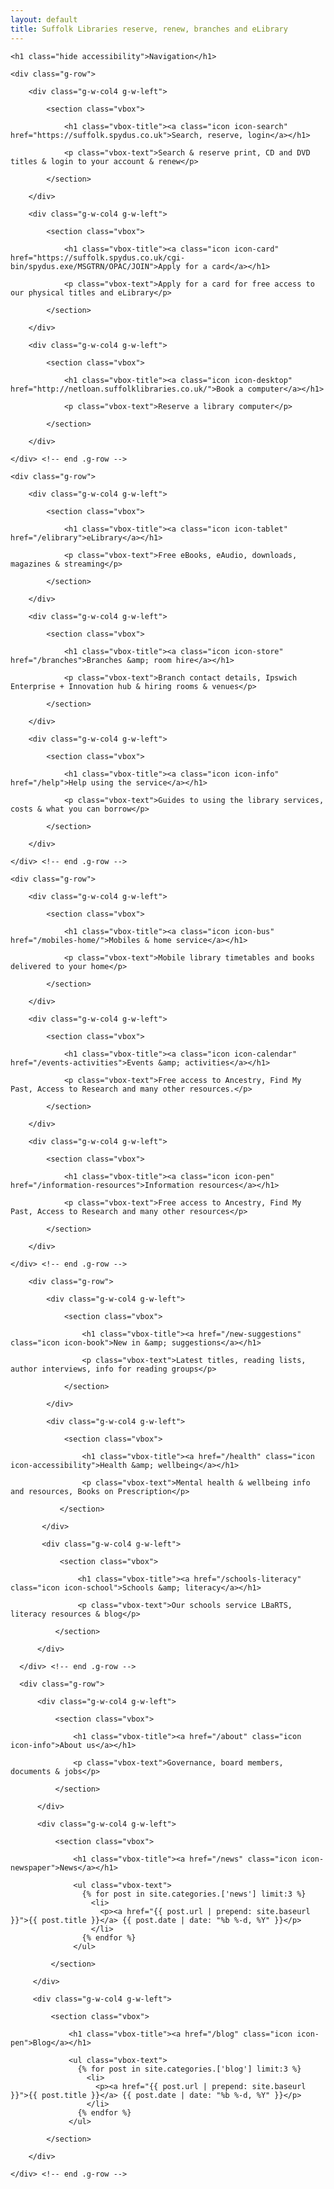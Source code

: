 ```yaml
---
layout: default
title: Suffolk Libraries reserve, renew, branches and eLibrary
---
```


<nav id="nav">

    <h1 class="hide accessibility">Navigation</h1>

    <div class="g-row">

        <div class="g-w-col4 g-w-left">

            <section class="vbox">

                <h1 class="vbox-title"><a class="icon icon-search" href="https://suffolk.spydus.co.uk">Search, reserve, login</a></h1>

                <p class="vbox-text">Search & reserve print, CD and DVD titles & login to your account & renew</p>

            </section>

        </div>

        <div class="g-w-col4 g-w-left">

            <section class="vbox">

                <h1 class="vbox-title"><a class="icon icon-card" href="https://suffolk.spydus.co.uk/cgi-bin/spydus.exe/MSGTRN/OPAC/JOIN">Apply for a card</a></h1>

                <p class="vbox-text">Apply for a card for free access to our physical titles and eLibrary</p>

            </section>

        </div>

        <div class="g-w-col4 g-w-left">

            <section class="vbox">

                <h1 class="vbox-title"><a class="icon icon-desktop" href="http://netloan.suffolklibraries.co.uk/">Book a computer</a></h1>

                <p class="vbox-text">Reserve a library computer</p>

            </section>

        </div>

    </div> <!-- end .g-row -->

    <div class="g-row">

        <div class="g-w-col4 g-w-left">

            <section class="vbox">

                <h1 class="vbox-title"><a class="icon icon-tablet" href="/elibrary">eLibrary</a></h1>

                <p class="vbox-text">Free eBooks, eAudio, downloads, magazines & streaming</p>

            </section>

        </div>

        <div class="g-w-col4 g-w-left">

            <section class="vbox">

                <h1 class="vbox-title"><a class="icon icon-store" href="/branches">Branches &amp; room hire</a></h1>

                <p class="vbox-text">Branch contact details, Ipswich Enterprise + Innovation hub & hiring rooms & venues</p>

            </section>

        </div>

        <div class="g-w-col4 g-w-left">

            <section class="vbox">

                <h1 class="vbox-title"><a class="icon icon-info" href="/help">Help using the service</a></h1>

                <p class="vbox-text">Guides to using the library services, costs & what you can borrow</p>

            </section>

        </div>

    </div> <!-- end .g-row -->

    <div class="g-row">

        <div class="g-w-col4 g-w-left">

            <section class="vbox">

                <h1 class="vbox-title"><a class="icon icon-bus" href="/mobiles-home/">Mobiles & home service</a></h1>

                <p class="vbox-text">Mobile library timetables and books delivered to your home</p>

            </section>

        </div>

        <div class="g-w-col4 g-w-left">

            <section class="vbox">

                <h1 class="vbox-title"><a class="icon icon-calendar" href="/events-activities">Events &amp; activities</a></h1>

                <p class="vbox-text">Free access to Ancestry, Find My Past, Access to Research and many other resources.</p>

            </section>

        </div>

        <div class="g-w-col4 g-w-left">

            <section class="vbox">

                <h1 class="vbox-title"><a class="icon icon-pen" href="/information-resources">Information resources</a></h1>

                <p class="vbox-text">Free access to Ancestry, Find My Past, Access to Research and many other resources</p>

            </section>

        </div>

    </div> <!-- end .g-row -->

        <div class="g-row">

            <div class="g-w-col4 g-w-left">

                <section class="vbox">

                    <h1 class="vbox-title"><a href="/new-suggestions" class="icon icon-book">New in &amp; suggestions</a></h1>

                    <p class="vbox-text">Latest titles, reading lists, author interviews, info for reading groups</p>

                </section>

            </div>

            <div class="g-w-col4 g-w-left">

                <section class="vbox">

                    <h1 class="vbox-title"><a href="/health" class="icon icon-accessibility">Health &amp; wellbeing</a></h1>

                    <p class="vbox-text">Mental health & wellbeing info and resources, Books on Prescription</p>

               </section>

           </div>

           <div class="g-w-col4 g-w-left">

               <section class="vbox">

                   <h1 class="vbox-title"><a href="/schools-literacy" class="icon icon-school">Schools &amp; literacy</a></h1>

                   <p class="vbox-text">Our schools service LBaRTS, literacy resources & blog</p>

              </section>

          </div>

      </div> <!-- end .g-row -->

      <div class="g-row">

          <div class="g-w-col4 g-w-left">

              <section class="vbox">

                  <h1 class="vbox-title"><a href="/about" class="icon icon-info">About us</a></h1>

                  <p class="vbox-text">Governance, board members, documents & jobs</p>

              </section>

          </div>

          <div class="g-w-col4 g-w-left">

              <section class="vbox">

                  <h1 class="vbox-title"><a href="/news" class="icon icon-newspaper">News</a></h1>

                  <ul class="vbox-text">
                    {% for post in site.categories.['news'] limit:3 %}
                      <li>
                        <p><a href="{{ post.url | prepend: site.baseurl }}">{{ post.title }}</a> {{ post.date | date: "%b %-d, %Y" }}</p>
                      </li>
                    {% endfor %}
                  </ul>

             </section>

         </div>

         <div class="g-w-col4 g-w-left">

             <section class="vbox">

                 <h1 class="vbox-title"><a href="/blog" class="icon icon-pen">Blog</a></h1>

                 <ul class="vbox-text">
                   {% for post in site.categories.['blog'] limit:3 %}
                     <li>
                       <p><a href="{{ post.url | prepend: site.baseurl }}">{{ post.title }}</a> {{ post.date | date: "%b %-d, %Y" }}</p>
                     </li>
                   {% endfor %}
                 </ul>

            </section>

        </div>

    </div> <!-- end .g-row -->


</nav>
